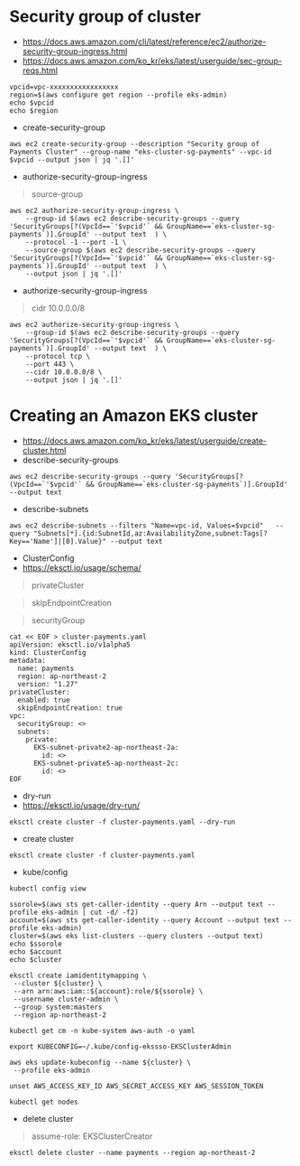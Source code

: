 # Security group of cluster
* https://docs.aws.amazon.com/cli/latest/reference/ec2/authorize-security-group-ingress.html
* https://docs.aws.amazon.com/ko_kr/eks/latest/userguide/sec-group-reqs.html

```
vpcid=vpc-xxxxxxxxxxxxxxxxx
region=$(aws configure get region --profile eks-admin)
echo $vpcid
echo $region

```
* create-security-group
```
aws ec2 create-security-group --description "Security group of Payments Cluster" --group-name "eks-cluster-sg-payments" --vpc-id $vpcid --output json | jq '.[]'

```

* authorize-security-group-ingress
>source-group
```
aws ec2 authorize-security-group-ingress \
    --group-id $(aws ec2 describe-security-groups --query 'SecurityGroups[?(VpcId==`'$vpcid'` && GroupName==`eks-cluster-sg-payments`)].GroupId' --output text  ) \
    --protocol -1 --port -1 \
    --source-group $(aws ec2 describe-security-groups --query 'SecurityGroups[?(VpcId==`'$vpcid'` && GroupName==`eks-cluster-sg-payments`)].GroupId' --output text  ) \
    --output json | jq '.[]'

```
* authorize-security-group-ingress
>cidr 10.0.0.0/8
```
aws ec2 authorize-security-group-ingress \
    --group-id $(aws ec2 describe-security-groups --query 'SecurityGroups[?(VpcId==`'$vpcid'` && GroupName==`eks-cluster-sg-payments`)].GroupId' --output text  ) \
    --protocol tcp \
    --port 443 \
    --cidr 10.0.0.0/8 \
    --output json | jq '.[]'

```

# Creating an Amazon EKS cluster
* https://docs.aws.amazon.com/ko_kr/eks/latest/userguide/create-cluster.html
* describe-security-groups
```
aws ec2 describe-security-groups --query 'SecurityGroups[?(VpcId==`'$vpcid'` && GroupName==`eks-cluster-sg-payments`)].GroupId' --output text
```

* describe-subnets
```
aws ec2 describe-subnets --filters "Name=vpc-id, Values=$vpcid"   --query "Subnets[*].{id:SubnetId,az:AvailabilityZone,subnet:Tags[?Key=='Name']|[0].Value}" --output text
```

* ClusterConfig
* https://eksctl.io/usage/schema/
>privateCluster

>skipEndpointCreation

>securityGroup
```
cat << EOF > cluster-payments.yaml
apiVersion: eksctl.io/v1alpha5
kind: ClusterConfig
metadata:
  name: payments
  region: ap-northeast-2
  version: "1.27"
privateCluster:
  enabled: true
  skipEndpointCreation: true
vpc:
  securityGroup: <>
  subnets:
    private:
      EKS-subnet-private2-ap-northeast-2a:
        id: <>
      EKS-subnet-private5-ap-northeast-2c:
        id: <>
EOF

```

* dry-run
* https://eksctl.io/usage/dry-run/
```
eksctl create cluster -f cluster-payments.yaml --dry-run
```

* create cluster
```
eksctl create cluster -f cluster-payments.yaml
```

* kube/config
```
kubectl config view
```

```
ssorole=$(aws sts get-caller-identity --query Arn --output text --profile eks-admin | cut -d/ -f2)
account=$(aws sts get-caller-identity --query Account --output text --profile eks-admin)
cluster=$(aws eks list-clusters --query clusters --output text)
echo $ssorole
echo $account
echo $cluster
```

```
eksctl create iamidentitymapping \
 --cluster ${cluster} \
 --arn arn:aws:iam::${account}:role/${ssorole} \
 --username cluster-admin \
 --group system:masters
 --region ap-northeast-2

```

```
kubectl get cm -n kube-system aws-auth -o yaml
```

```
export KUBECONFIG=~/.kube/config-ekssso-EKSClusterAdmin 

```

```
aws eks update-kubeconfig --name ${cluster} \
 --profile eks-admin
```

```
unset AWS_ACCESS_KEY_ID AWS_SECRET_ACCESS_KEY AWS_SESSION_TOKEN

```

```
kubectl get nodes

```

* delete cluster
>assume-role: EKSClusterCreator
```
eksctl delete cluster --name payments --region ap-northeast-2
```


